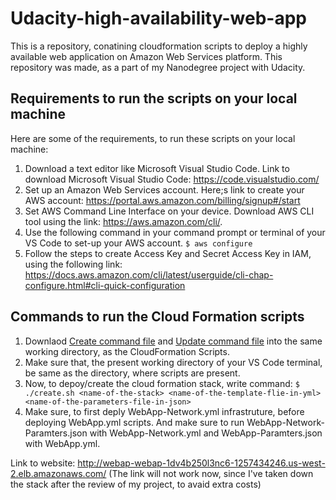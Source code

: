 # Udacity-high-availability-web-app
This is a repository, conatining cloudformation scripts to deploy a highly available web application on Amazon Web Services platform. This repository was made, as a part of my Nanodegree project with Udacity. 

## Requirements to run the scripts on your local machine
Here are some of the requirements, to run these scripts on your local machine:
1. Download a text editor like Microsoft Visual Studio Code. Link to download Microsoft Visual Studio Code: https://code.visualstudio.com/
2. Set up an Amazon Web Services account. Here;s link to create your AWS account: https://portal.aws.amazon.com/billing/signup#/start
3. Set AWS Command Line Interface on your device. Download AWS CLI tool using the link: https://aws.amazon.com/cli/.
4. Use the following command in your command prompt or terminal of your VS Code to set-up your AWS account.
`$ aws configure`
5. Follow the steps to create Access Key and Secret Access Key in IAM, using the following link: https://docs.aws.amazon.com/cli/latest/userguide/cli-chap-configure.html#cli-quick-configuration

## Commands to run the Cloud Formation scripts
1. Downlaod [Create command file](https://github.com/Karansingh005/nd9991-c2-Infrastructure-as-Code-v1/blob/master/supporting_material/create.sh) and [Update command file](https://github.com/Karansingh005/nd9991-c2-Infrastructure-as-Code-v1/blob/master/supporting_material/update.sh) into the same working directory, as the CloudFormation Scripts.
2. Make sure that, the present working directory of your VS Code terminal, be same as the directory, where scripts are present. 
3. Now, to depoy/create the cloud formation stack, write command: `$ ./create.sh <name-of-the-stack> <name-of-the-template-flie-in-yml> <name-of-the-parameters-file-in-json>`
4. Make sure, to first deply WebApp-Network.yml infrastruture, before deploying WebApp.yml scripts. And make sure to run WebApp-Network-Paramters.json with WebApp-Network.yml and WebApp-Paramters.json with WebApp.yml.

Link to website: http://webap-webap-1dv4b250l3nc6-1257434246.us-west-2.elb.amazonaws.com/ (The link will not work now, since I've taken down the stack after the review of my project, to avaid extra costs)
